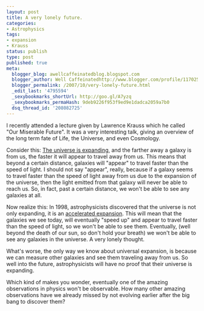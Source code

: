 ```yaml
---
layout: post
title: A very lonely future.
categories:
- Astrophysics
tags:
- expansion
- Krauss
status: publish
type: post
published: true
meta:
  blogger_blog: awellcaffeinatedblog.blogspot.com
  blogger_author: Well Caffeinatedhttp://www.blogger.com/profile/11702561087478866823noreply@blogger.com
  blogger_permalink: /2007/10/very-lonely-future.html
  _edit_last: '4795594'
  _sexybookmarks_shortUrl: http://goo.gl/A7yzq
  _sexybookmarks_permaHash: 9deb9226f953f9ed9e1dadca2059a7b0
  dsq_thread_id: '208082725'
---
```

I recently attended a lecture given by Lawrence Krauss which he called "Our Miserable Future". It was a very interesting talk, giving an overview of the long term fate of Life, the Universe, and even Cosmology.

Consider this: <a href="http://awellcaffeinatedblog.blogspot.com/2007/09/whats-up-with-this-expanding-universe.html">The universe is expanding</a>, and the farther away a galaxy is from us, the faster it will appear to travel away from us. This means that beyond a certain distance, galaxies will "appear" to travel faster than the speed of light. I should not say "appear", really, because if a galaxy seems to travel faster than the speed of light away from us due to the expansion of the universe, then the light emitted from that galaxy will never be able to reach us. So, in fact, past a certain distance, we won't be able to see any galaxies at all.

Now realize this: In 1998, astrophysicists discovered that the universe is not only expanding, it is an <a href="http://www.arxiv.org/abs/astro-ph/9805201">accelerated expansion</a>. This will mean that the galaxies we see today, will eventually "speed up" and appear to travel faster than the speed of light, so we won't be able to see them. Eventually, (well beyond the death of our sun, so don't hold your breath) we won't be able to see any galaxies in the universe. A very lonely thought.

What's worse, the only way we know about universal expansion, is because we can measure other galaxies and see them traveling away from us. So well into the future, astrophysicists will have no proof that their universe is expanding.

Which kind of makes you wonder, eventually one of the amazing observations in physics won't be observable. How many other amazing observations have we already missed by not evolving earlier after the big bang to discover them?

